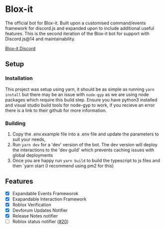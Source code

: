 # Blox-it
The official bot for Blox-it. Built upon a customised command/events framework for discord.js and expanded upon to include additional useful features.
This is the second iteration of the Blox-it bot for support with Discord.js@14 and maintainability.

[Blox-it Discord](https://discord.gg/55unjzE4dU)

## Setup

### Installation
This project was setup using yarn, it should be as simple as running `yarn install` but there may be an issue with `node-gyp` as we are using node packages which require this build step.
Ensure you have python3 installed and visual studio build tools for node-gyp to work, if you recieve an error there is a link to their github for more information.

### Building
1. Copy the .env.example file into a .env file and update the parameters to suit your needs,
2. Run `yarn dev` for a 'dev' version of the bot. The dev version will deploy the interactions to the 'dev guild' which prevents caching issues with global deployments
3. Once you are happy run `yarn build` to build the typescript to js files and then `yarn start (I recommend using pm2 for this)

## Features
- [x] Expandable Events Frameworok
- [x] Exapandable Interaction Framework
- [x] Roblox Verification
- [x] Devforum Updates Notifier
- [x] Release Notes notifier
- [ ] Roblox status notifier ([#20](https://github.com/bloxit-devs/blox-it/pull/20))
